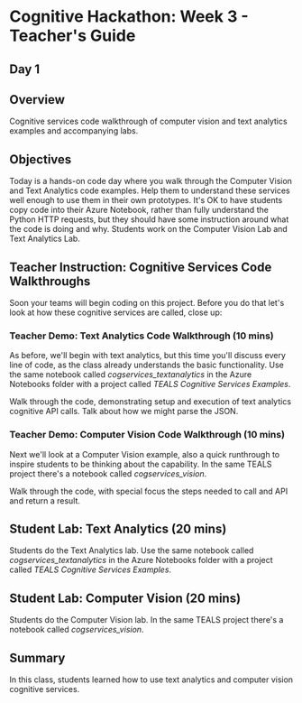 # Cognitive Hackathon: Week 3 - Teacher's Guide
## Day 1

## Overview
Cognitive services code walkthrough of computer vision and text analytics examples and accompanying labs.

## Objectives
Today is a hands-on code day where you walk through the Computer Vision and Text Analytics code examples. Help them to understand these services well enough to use them in their own prototypes. It's OK to have students copy code into their Azure Notebook, rather than fully understand the Python HTTP requests, but they should have some instruction around what the code is doing and why. Students work on the Computer Vision Lab and Text Analytics Lab. 

## Teacher Instruction: Cognitive Services Code Walkthroughs
Soon your teams will begin coding on this project. Before you do that let's look at how these cognitive services are called, close up:

### Teacher Demo: Text Analytics Code Walkthrough (10 mins)
As before, we'll begin with text analytics, but this time you'll discuss every line of code, as the class already understands the basic functionality. Use the same notebook called *cogservices_textanalytics* in the Azure Notebooks folder with a project called *TEALS Cognitive Services Examples*. 

Walk through the code, demonstrating setup and execution of text analytics cognitive API calls. Talk about how we might parse the JSON.

### Teacher Demo: Computer Vision Code Walkthrough (10 mins)
Next we'll look at a Computer Vision example, also a quick runthrough to inspire students to be thinking about the capability. In the same TEALS project there's a notebook called *cogservices_vision*. 

Walk through the code, with special focus the steps needed to call and API and return a result. 

## Student Lab: Text Analytics (20 mins)
Students do the Text Analytics lab. Use the same notebook called *cogservices_textanalytics* in the Azure Notebooks folder with a project called *TEALS Cognitive Services Examples*. 

## Student Lab: Computer Vision (20 mins)
Students do the Computer Vision lab. In the same TEALS project there's a notebook called *cogservices_vision*. 

## Summary
In this class, students learned how to use text analytics and computer vision cognitive services.

